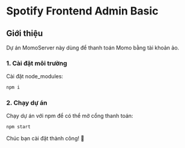 #                                       Spotify Frontend Admin Basic

## Giới thiệu
Dự án MomoServer này dùng để thanh toán Momo bằng tài khoản ảo.

### 1. **Cài đặt môi trường**

Cài đặt node_modules:
```sh
npm i
```

### 2. **Chạy dự án**
Chạy dự án với npm để có thể mở cổng thanh toán:
```sh
npm start
```

Chúc bạn cài đặt thành công! 🚀

